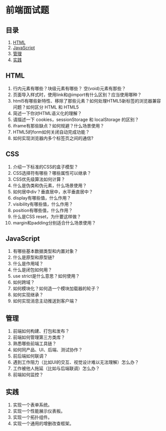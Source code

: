 # 前端面试题

## 目录

1. [HTML](#HTML)
1. [JavaScript](#JavaScript)
1. [管理](#管理)
1. [实践](#实践)

## HTML

1. 行内元素有哪些？块级元素有哪些？ 空(void)元素有那些？
1. 页面导入样式时，使用link和@import有什么区别？应当使用哪种？
1. html5有哪些新特性、移除了那些元素？如何处理HTML5新标签的浏览器兼容问题？如何区分 HTML 和 HTML5
1. 简述一下你对HTML语义化的理解？
1. 请描述一下 cookies，sessionStorage 和 localStorage 的区别？
1. iframe有那些缺点？如何规避？什么场景使用？
1. HTML5的form如何关闭自动完成功能？
1. 如何实现浏览器内多个标签页之间的通信?

## CSS

1. 介绍一下标准的CSS的盒子模型？
1. CSS选择符有哪些？哪些属性可以继承？
1. CSS优先级算法如何计算？
1. 什么是伪类和伪元素，什么场景使用？
1. 如何居中div？垂直居中，水平垂直居中？
1. display有哪些值，什么作用？
1. visibility有哪些值，什么作用？
1. position有哪些值，什么作用？
1. 什么是CSS reset，为什要这样做？
1. margin和padding分别适合什么场景使用？

## JavaScript

1. 有哪些基本数据类型和内置对象？
1. 什么是原型和原型链?
1. 什么是作用域？
1. 什么是闭包如何用？
1. use strict是什么意思？如何使用？
1. 如何跨域？
1. 如何模块化？如何造一个模块加载器的轮子？
1. 如何实现继承？
1. 如何实现消息主动推送到客户端？

## 管理

1. 前端如何构建、打包和发布？
1. 前端如何管理第三方类库？
1. 熟悉哪些前端工具链？
1. 如何同产品、UI、后端、测试协作？
1. 前后端如何联调？
1. 遇到工作阻力（比如UI的交互、视觉设计难以无法理解）怎么办？
1. 工作被他人拖延（比如与后端联调）怎么办？
1. 前端如何监控？

## 实践

1. 实现一个表单系统。
1. 实现一个性能展示仪表板。
1. 实现一个拓扑组件。
1. 实现一个通用的增删改查框架。
